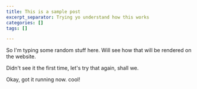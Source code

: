 ```yaml
---
title: This is a sample post
excerpt_separator: Trying yo understand how this works
categories: []
tags: []

---
```

So I'm typing some random stuff here. Will see how that will be rendered on the website. 

Didn't see it the first time, let's try that again, shall we. 

Okay, got it running now. cool!